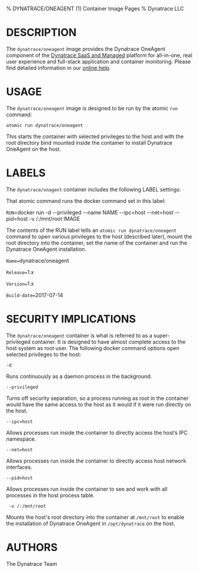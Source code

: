 % DYNATRACE/ONEAGENT (1) Container Image Pages
% Dynatrace LLC

# DESCRIPTION

The `dynatrace/oneagent` image provides the Dynatrace OneAgent component of the [Dynatrace SaaS and Managed](https://www.dynatrace.com/technologies/cloud-and-microservices/docker-monitoring/) platform for all-in-one, real user experience and full-stack application and container monitoring. Please find detailed information in our [online help](https://help.dynatrace.com/infrastructure-monitoring/containers/how-do-i-run-oneagent-with-openshift/).

# USAGE

The `dynatrace/oneagent` image is designed to be run by the atomic `run` command:

```
atomic run dynatrace/oneagent
```

This starts the container with selected privileges to the host and with the root directory bind mounted inside the container to install Dynatrace OneAgent on the host.

# LABELS

The `dynatrace/onagent` container includes the following LABEL settings:

That atomic command runs the docker command set in this label:

`RUN`=docker run -d --privileged --name NAME --ipc=host --net=host --pid=host -v /:/mnt/root IMAGE

The contents of the RUN label tells an `atomic run dynatrace/oneagent` command to open various privileges to the host (described later), mount the root directory into the container, set the name of the container and run the Dynatrace OneAgent installation.

`Name=`dynatrace/oneagent

`Release=`1.x

`Version=`1.x

`Build-date=`2017-07-14

# SECURITY IMPLICATIONS

The `dynatrace/oneagent` container is what is referred to as a super-privileged container. It is designed to have almost complete access to the host system as root user. The following docker command options open selected privileges to the host:

`-d`

Runs continuously as a daemon process in the background.

`--privileged`

Turns off security separation, so a process running as root in the container would have the same access to the host as it would if it were run directly on the host.

`--ipc=host`

Allows processes run inside the container to directly access the host’s IPC namespace.

`--net=host`

Allows processes run inside the container to directly access host network interfaces.

`--pid=host`

Allows processes run inside the container to see and work with all processes in the host process table.

` -v /:/mnt/root`

Mounts the host's root directory into the container at `/mnt/root` to enable the installation of Dynatrace OneAgent in `/opt/dynatrace` on the host.

# AUTHORS

The Dynatrace Team